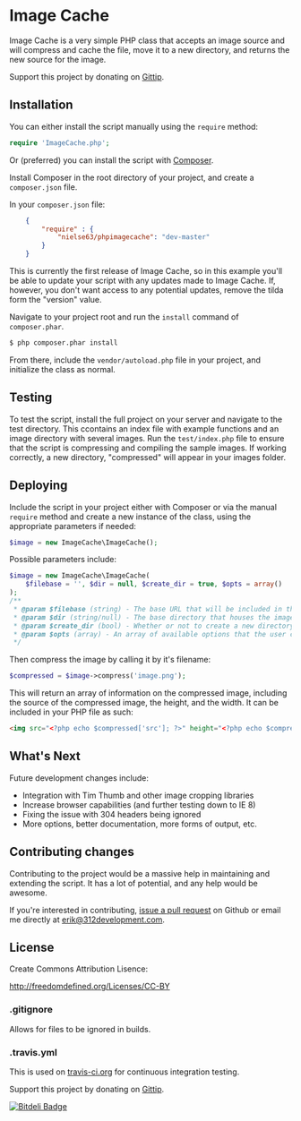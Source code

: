 # Image Cache

Image Cache is a very simple PHP class that accepts an image source and will compress and cache the file, move it to a new directory, and returns the new source for the image.

Support this project by donating on <a href="https://www.gittip.com/nielse63/" target="_blank">Gittip</a>.

## Installation

You can either install the script manually using the `require` method:

```php
require 'ImageCache.php';
```

Or (preferred) you can install the script with <a href="http://getcomposer.org" target="_blank">Composer</a>.

Install Composer in the root directory of your project, and create a `composer.json` file.

In your `composer.json` file:

```json
	{
		"require" : {
			"nielse63/phpimagecache": "dev-master"
		}
	}
```

This is currently the first release of Image Cache, so in this example you'll be able to update your script with any updates made to Image Cache. If, however, you don't want access to any potential updates, remove the tilda form the "version" value.

Navigate to your project root and run the `install` command of `composer.phar`.

```bash
$ php composer.phar install
```

From there, include the `vendor/autoload.php` file in your project, and initialize the class as normal.

## Testing

To test the script, install the full project on your server and navigate to the test directory. This ccontains an index file with example functions and an image directory with several images.  Run the `test/index.php` file to ensure that the script is compressing and compiling the sample images.  If working correctly, a new directory, "compressed" will appear in your images folder.

## Deploying

Include the script in your project either with Composer or via the manual `require` method and create a new instance of the class, using the appropriate parameters if needed:

```php
$image = new ImageCache\ImageCache();
```

Possible parameters include:

```php
$image = new ImageCache\ImageCache(
	$filebase = '', $dir = null, $create_dir = true, $opts = array()
);
/**
 * @param $filebase (string) - The base URL that will be included in the final output for the image source; used if image source is an absolute URL
 * @param $dir (string/null) - The base directory that houses the image being compressed
 * @param $create_dir (bool) - Whether or not to create a new directory for the compressed images
 * @param $opts (array) - An array of available options that the user can include to the overwrite default settings
 */
```

Then compress the image by calling it by it's filename:

```php
$compressed = $image->compress('image.png');
```

This will return an array of information on the compressed image, including the source of the compressed image, the height, and the width.  It can be included in your PHP file as such:

```html
<img src="<?php echo $compressed['src']; ?>" height="<?php echo $compressed['height']; ?>" width="<?php echo $compressed['width']; ?>">
```

## What's Next

Future development changes include:
<ul>
	<li>Integration with Tim Thumb and other image cropping libraries</li>
	<li>Increase browser capabilities (and further testing down to IE 8)</li>
	<li>Fixing the issue with 304 headers being ignored</li>
	<li>More options, better documentation, more forms of output, etc.</li>
</ul>

## Contributing changes

Contributing to the project would be a massive help in maintaining and extending the script. It has a lot of potential, and any help would be awesome.

If you're interested in contributing, <a href="https://github.com/nielse63/image-cache/pulls" taret="_blank">issue a pull request</a> on Github or email me directly at <a href="mailto:erik@312development.com">erik@312development.com</a>.

## License

Create Commons Attribution Lisence:

<a href="http://freedomdefined.org/Licenses/CC-BY">http://freedomdefined.org/Licenses/CC-BY</a>

### .gitignore

Allows for files to be ignored in builds.

### .travis.yml

This is used on <a href="http://travis-ci.org" taret="_blank">travis-ci.org</a> for continuous integration testing.



Support this project by donating on <a href="https://www.gittip.com/nielse63/" target="_blank">Gittip</a>.

[![Bitdeli Badge](https://d2weczhvl823v0.cloudfront.net/nielse63/php-image-cache/trend.png)](https://bitdeli.com/free "Bitdeli Badge")

